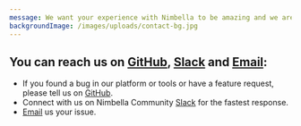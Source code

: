 ```yaml
---
message: We want your experience with Nimbella to be amazing and we are here to help.
backgroundImage: /images/uploads/contact-bg.jpg
---
```

## You can reach us on [GitHub](https://github.com/nimbella), [Slack](https://nimbella-community.slack.com/join/shared_invite/enQtNjg1NzE1OTE3MDI4LWRmOTE0ODVmYzMzODMxNWQ5MDIyMTMxOWZlOTY4NGMxNWUwMmFkM2E2MjRjYWZlNDE1OTUyMjFhNDAyYjZhZDc#/) and [Email](mailto:support@nimbella.com):

* If you found a bug in our platform or tools or have a feature request, please tell us on [GitHub](https://github.com/nimbella).
* Connect with us on Nimbella Community [Slack](https://nimbella-community.slack.com/join/shared_invite/enQtNjg1NzE1OTE3MDI4LWRmOTE0ODVmYzMzODMxNWQ5MDIyMTMxOWZlOTY4NGMxNWUwMmFkM2E2MjRjYWZlNDE1OTUyMjFhNDAyYjZhZDc#/) for the fastest response.
* [Email](mailto:support@nimbella.com) us your issue.
